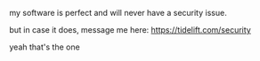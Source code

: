 my software is perfect and will never have a security issue.

but in case it does, message me here:
https://tidelift.com/security

yeah that's the one

